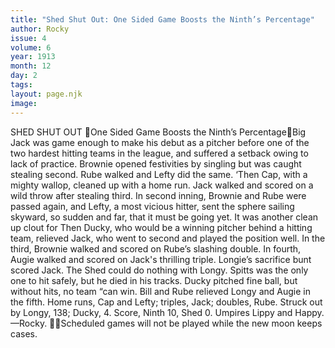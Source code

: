 ```yaml
---
title: "Shed Shut Out: One Sided Game Boosts the Ninth’s Percentage"
author: Rocky
issue: 4
volume: 6
year: 1913
month: 12
day: 2
tags:
layout: page.njk
image:
---
```

SHED SHUT OUT One Sided Game Boosts the Ninth’s PercentageBig Jack was game enough to make his debut as a pitcher before one of the two hardest hitting teams in the league, and suffered a setback owing to lack of practice. Brownie opened festivities by singling but was caught stealing second. Rube walked and Lefty did the same. ‘Then Cap, with a mighty wallop, cleaned up with a home run. Jack walked and scored on a wild throw after stealing third. In second inning, Brownie and Rube were passed again, and Lefty, a most vicious hitter, sent the sphere sailing skyward, so sudden and far, that it must be going yet. It was another clean up clout for Then Ducky, who would be a winning pitcher behind a hitting team, relieved Jack, who went to second and played the position well. In the third, Brownie walked and scored on Rube’s slashing double. In fourth, Augie walked and scored on Jack's thrilling triple. Longie’s sacrifice bunt scored Jack. The Shed could do nothing with Longy. Spitts was the only one to hit safely, but he died in his tracks. Ducky pitched fine ball, but without hits, no team “can win. Bill and Rube relieved Longy and Augie in the fifth. Home runs, Cap and Lefty; triples, Jack; doubles, Rube. Struck out by Longy, 138; Ducky, 4. Score, Ninth 10, Shed 0. Umpires Lippy and Happy. —Rocky. Scheduled games will not be played while the new moon keeps cases. 
